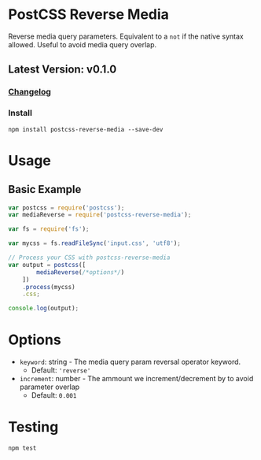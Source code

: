 # PostCSS Reverse Media

Reverse media query parameters. Equivalent to a `not` if the native syntax allowed. Useful to avoid media query overlap.

## Latest Version: v0.1.0

### [Changelog](https://github.com/MadLittleMods/postcss-reverse-media/blob/master/CHANGELOG.md)

### Install

`npm install postcss-reverse-media --save-dev`

# Usage

## Basic Example

```js
var postcss = require('postcss');
var mediaReverse = require('postcss-reverse-media');

var fs = require('fs');

var mycss = fs.readFileSync('input.css', 'utf8');

// Process your CSS with postcss-reverse-media
var output = postcss([
        mediaReverse(/*options*/)
    ])
    .process(mycss)
    .css;

console.log(output);
```


# Options

 - `keyword`: string - The media query param reversal operator keyword.
 	 - Default: `'reverse'`
 - `increment`: number - The ammount we increment/decrement by to avoid parameter overlap
 	 - Default: `0.001`



# Testing

`npm test`
